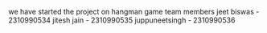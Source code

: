 we have started the project on hangman game 
team members 
jeet biswas - 2310990534
jitesh jain - 2310990535
juppuneetsingh - 2310990536

